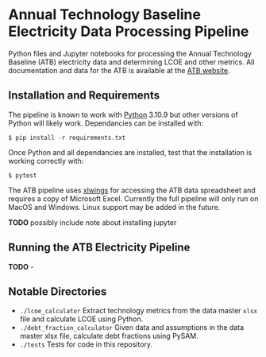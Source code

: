 # Annual Technology Baseline Electricity Data Processing Pipeline

Python files and Jupyter notebooks for processing the Annual Technology Baseline (ATB) electricity data and determining LCOE and other metrics. All documentation and data for the ATB is available at the [ATB website](https://atb.nrel.gov).

## Installation and Requirements
The pipeline is known to work with [Python](https://www.python.org) 3.10.9 but other versions of Python will likely work. Dependancies can be installed with:

```
$ pip install -r requirements.txt
```

Once Python and all dependancies are installed, test that the installation is working correctly with:

```
$ pytest
```

The ATB pipeline uses [xlwings](https://www.xlwings.org/) for accessing the ATB data spreadsheet and requires a copy of Microsoft Excel. Currently the full pipeline will only run on MacOS and Windows. Linux support may be added in the future. 

**TODO** possibly include note about installing jupyter

## Running the ATB Electricity Pipeline
**TODO** - 

## Notable Directories
- `./lcoe_calculator` Extract technology metrics from the data master `xlsx` file and calculate LCOE using Python.
- `./debt_fraction_calculator` Given data and assumptions in the data master xlsx file, calculate debt fractions using PySAM.
- `./tests` Tests for code in this repository. 
